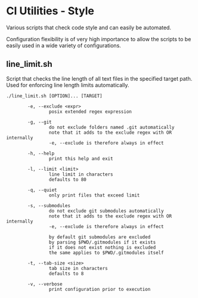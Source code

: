 # CI Utilities - Style

Various scripts that check code style and can easily be automated.

Configuration flexibility is of very high importance to allow the scripts to be
easily used in a wide variety of configurations.

## line_limit.sh

Script that checks the line length of all text files in the specified target
path. Used for enforcing line length limits automatically.

```
./line_limit.sh [OPTION]... [TARGET]

        -e, --exclude <expr>
                posix extended regex expression

        -g, --git
                do not exclude folders named .git automatically
                note that it adds to the exclude regex with OR internally
                -e, --exclude is therefore always in effect

        -h, --help
                print this help and exit

        -l, --limit <limit>
                line limit in characters
                defaults to 80

        -q, --quiet
                only print files that exceed limit

        -s, --submodules
                do not exclude git submodules automatically
                note that it adds to the exclude regex with OR internally
                -e, --exclude is therefore always in effect

                by default git submodules are excluded
                by parsing $PWD/.gitmodules if it exists
                if it does not exist nothing is excluded
                the same applies to $PWD/.gitmodules itself

        -t, --tab-size <size>
                tab size in characters
                defaults to 8

        -v, --verbose
                print configuration prior to execution
```
